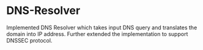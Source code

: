 # DNS-Resolver
Implemented DNS Resolver which takes input DNS query and translates the domain into IP address. Further extended the implementation to support DNSSEC protocol.
